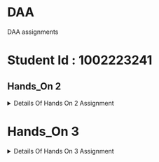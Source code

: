 # DAA
DAA assignments
# Student Id : 1002223241

## Hands_On 2

<details>
<summary>Details Of Hands On 2 Assignment</summary>

# Here is my system information:

* OS Name	Microsoft Windows 11 Home Single Language
* Version	10.0.22631 Build 22631
* Processor	Intel(R) Core(TM) i5-8265U CPU @ 1.60GHz   1.80 GHz.
* Installed RAM	8.00 GB (7.82 GB usable).
* System type	64-bit operating system, x64-based processor.
* Pen and touch	No pen or touch input is available for this display.


# 1 benchmarking for Insertion sort :
* I took input of Random number between 0 and 999.
* I took input sizes from 5,10,20...upto 50000.
* input_sizes = [5, 10, 20, 50, 100, 500, 1000, 5000,10000,20000,30000,40000,50000]
* time_taken_by_algo = [2e-07,5e-07,1.3e-06,4.5e-06,2.22e-05,0.0004893,0.0017502,0.0369939,0.146127,0.572828,1.25735,2.20588,3.51983];


# 2 benchmarking for Selection sort:
* I took input of Random number between 0 and 999.
* I took input sizes from 5,10,20...upto 50000.
* input_sizes = [5, 10, 20, 50, 100, 500, 1000, 5000,10000,20000,30000,40000,50000]
* time_taken_by_algo = [5e-07,1.3e-06,2.2e-06,9.5e-06,3.08e-05,0.000627,0.0023517,0.0569425,0.217667,0.90598,1.97542,3.48149,5.37219]


# 3 benchmarking for Bubble sort :
* I took input of Random number between 0 and 999.
* I took input sizes from 5,10,20...upto 30000.
* input_sizes = [5, 10, 20, 50, 100, 500, 1000, 5000,10000,20000,30000,40000,50000]
* time_taken_by_algo = [8e-07, 2.2e-06,2.6e-06, 1.45e-05, 6.66e-05, 0.001408, 0.0057132, 0.150659,0.585995,2.34572,5.23766,9.30433,22.0952];



# Benchmark All Algorithms File
* I used a C++ library called Chrono to calculate the algorithm's time for different input sizes, and I also used Cstdlib to generate input randomly.
* Python File For plot Input Vs Time
[plot time vs input](plot_time_vs_input.ipynb)

![benchmark_sorting_algorithms](benchmark_sorting_algorithms.png)

# Selection Sort Correctness Argument
To prove that the selection sort algorithm working correct we can use the concept of a loop invariant. loop invariant is a condition that is true before and after each iteration.
 For selection sort, we can define the loop invariant as:
at the start of the i th iteration, the portion of the array before index i is sorted and every element in this portion is less than or equal to all elements in the unsorted portion arr[i..n-1].
# Proof of Correctness:
1. Initialization:
before any iterations occur the sorted portion of the array is empty Therefore, the loop invariant The holds trivially.
2. Maintenance:
 at each iteration, the algorithm identifies the smallest element in the unsorted part of the array and swaps it with the first element of the unsorted part. this will make sure that  after each swap the element at position i is in its correct position.
 after this swap the portion of the array up to i is sorted as the smallest element from the remaining unsorted section has been moved to its correct place. The remaining unsorted portion still satisfies the  loop invariant.
3. Termination:
 	when the loop finishes the entire array has been processed, and the invariant tells us that the entire array is now sorted.
# Time Complexity:
 Worst-case and best-case: The algorithm always performs O(n^2) comparisons and swaps because it goes through the entire array for each element, even if the array is already sorted.
space complexity : O(1), as the algorithm performs the sorting in place without requiring additional space.
by following the above steps of initialization, maintenance, and termination, we can see that selection sort is guaranteed to work correctly.
</details>

# Hands_On 3

<details>

<summary>Details Of Hands On 3 Assignment</summary>

* All Details About Assignment 3 is inside this file
[`handsOn-3.md`](Hands-ON-3/handsOn-3.md) 

* Python File For Time Vs N input[`time_vs_N`](Hands-ON-3/time_vs_n.ipynb)
* Python File For Find the approximate (eye ball it) location of "n_0"[`n_0`](Hands-ON-3/n_0.ipynb)

</details>